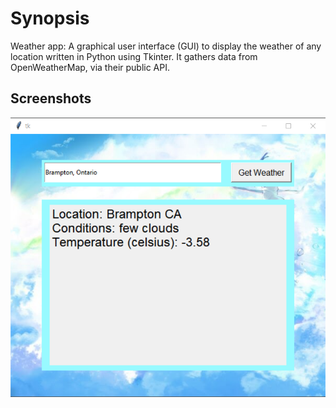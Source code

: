 # Synopsis

Weather app: A graphical user interface (GUI) to display the weather of any location written in Python using Tkinter. It gathers data from OpenWeatherMap, via their public API.

## Screenshots
![after](https://github.com/manrajpannu/Weather-App/blob/master/WeatherApp/img/after.png)

